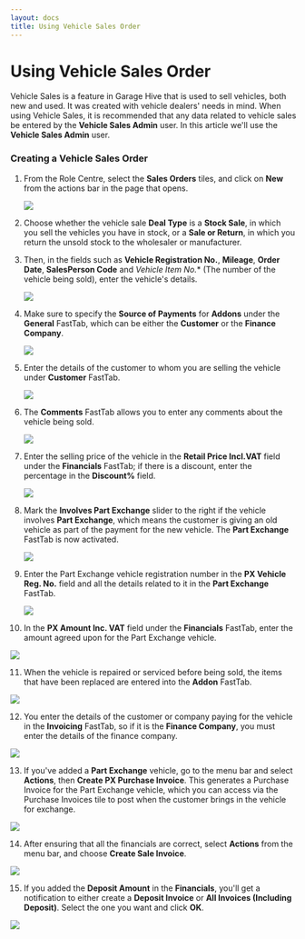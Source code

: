 ```yaml
---
layout: docs
title: Using Vehicle Sales Order
---
```


# Using Vehicle Sales Order
Vehicle Sales is a feature in Garage Hive that is used to sell vehicles, both new and used. It was created with vehicle dealers' needs in mind.
When using Vehicle Sales, it is recommended that any data related to vehicle sales be entered by the **Vehicle Sales Admin** user. In this article we'll use the **Vehicle Sales Admin** user.


### Creating a Vehicle Sales Order
1. From the Role Centre, select the **Sales Orders** tiles, and click on **New** from the actions bar in the page that opens.

   ![](media/garagehive-vehicle-sales-order1.png)

2. Choose whether the vehicle sale **Deal Type** is a **Stock Sale**, in which you sell the vehicles you have in stock, or a **Sale or Return**, in which you return the unsold stock to the wholesaler or manufacturer.
3. Then, in the fields such as **Vehicle Registration No.**, **Mileage**, **Order Date**, **SalesPerson Code** and *Vehicle Item No.** (The number of the vehicle being sold), enter the vehicle's details.
   
   ![](media/garagehive-vehicle-sales-order2.png)

4. Make sure to specify the **Source of Payments** for **Addons** under the **General** FastTab, which can be either the **Customer** or the **Finance Company**.

   ![](media/garagehive-vehicle-sales-order3.png)

5. Enter the details of the customer to whom you are selling the vehicle under **Customer** FastTab.

   ![](media/garagehive-vehicle-sales-order4.png)

6. The **Comments** FastTab allows you to enter any comments about the vehicle being sold.

   ![](media/garagehive-vehicle-sales-order5.png)

7. Enter the selling price of the vehicle in the **Retail Price Incl.VAT** field under the **Financials** FastTab; if there is a discount, enter the percentage in the **Discount%** field.

   ![](media/garagehive-vehicle-sales-order6.png)

8. Mark the **Involves Part Exchange** slider to the right if the vehicle involves **Part Exchange**, which means the customer is giving an old vehicle as part of the payment for the new vehicle. The **Part Exchange** FastTab is now activated.

   ![](media/garagehive-vehicle-sales-order7.png)

9. Enter the Part Exchange vehicle registration number in the **PX Vehicle Reg. No.** field and all the details related to it in the **Part Exchange** FastTab.

   ![](media/garagehive-vehicle-sales-order8.png)

10. In the **PX Amount Inc. VAT** field under the **Financials** FastTab, enter the amount agreed upon for the Part Exchange vehicle.

   ![](media/garagehive-vehicle-sales-order9.png)

11. When the vehicle is repaired or serviced before being sold, the items that have been replaced are entered into the **Addon** FastTab.

   ![](media/garagehive-vehicle-sales-order10.png)

12. You enter the details of the customer or company paying for the vehicle in the **Invoicing** FastTab, so if it is the **Finance Company**, you must enter the details of the finance company.

   ![](media/garagehive-vehicle-sales-order11.png)

13. If you've added a **Part Exchange** vehicle, go to the menu bar and select **Actions**, then **Create PX Purchase Invoice**. This generates a Purchase Invoice for the Part Exchange vehicle, which you can access via the Purchase Invoices tile to post when the customer brings in the vehicle for exchange.

   ![](media/garagehive-vehicle-sales-order12.png)

14. After ensuring that all the financials are correct, select **Actions** from the menu bar, and choose **Create Sale Invoice**.

   ![](media/garagehive-vehicle-sales-order13.png)

15. If you added the **Deposit Amount** in the **Financials**, you'll get a notification to either create a **Deposit Invoice** or **All Invoices (Including Deposit)**. Select the one you want and click **OK**.

   ![](media/garagehive-vehicle-sales-order14.png)